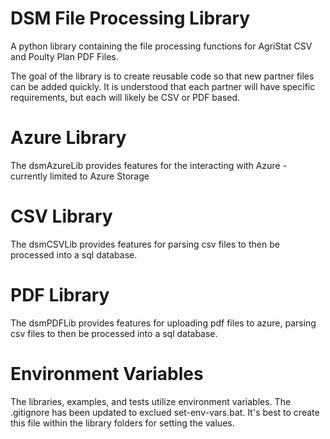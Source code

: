 # DSM File Processing Library
A python library containing the file processing functions for AgriStat CSV and Poulty Plan PDF Files.

The goal of the library is to create reusable code so that new partner files can be added quickly.  It is understood that each partner will have specific requirements, but each will likely be CSV or PDF based.

# Azure Library
The dsmAzureLib provides features for the interacting with Azure - currently limited to Azure Storage

# CSV Library
The dsmCSVLib provides features for parsing csv files to then be processed into a sql database.

# PDF Library
The dsmPDFLib provides features for uploading pdf files to azure, parsing csv files to then be processed into a sql database.

# Environment Variables
The libraries, examples, and tests utilize environment variables.  The .gitignore has been updated to exclued set-env-vars.bat.  It's best to create this file within the library folders for setting the values.


